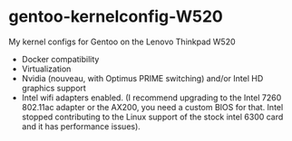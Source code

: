 # gentoo-kernelconfig-W520
My kernel configs for Gentoo on the Lenovo Thinkpad W520


- Docker compatibility
- Virtualization
- Nvidia (nouveau, with Optimus PRIME switching) and/or Intel HD graphics support
- Intel wifi adapters enabled. (I recommend upgrading to the Intel 7260 802.11ac adapter or the AX200, you need a custom BIOS for that. Intel stopped contributing to the Linux support of the stock intel 6300 card and it has performance issues).

